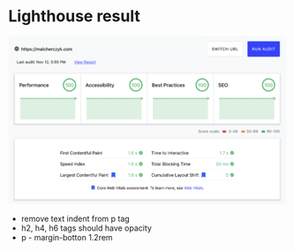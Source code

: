# Lighthouse result
![Lighthouse](lighthouse.png)


* remove text indent from p tag
* h2, h4, h6 tags should have opacity
* p - margin-botton 1.2rem